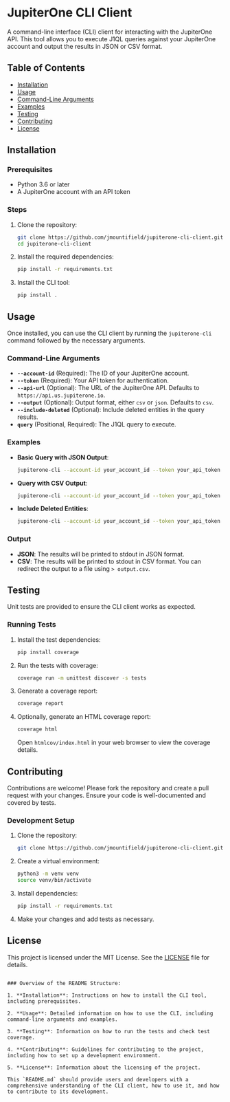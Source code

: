 # JupiterOne CLI Client

A command-line interface (CLI) client for interacting with the JupiterOne API. This tool allows you to execute J1QL queries against your JupiterOne account and output the results in JSON or CSV format.

## Table of Contents

- [Installation](#installation)
- [Usage](#usage)
- [Command-Line Arguments](#command-line-arguments)
- [Examples](#examples)
- [Testing](#testing)
- [Contributing](#contributing)
- [License](#license)

## Installation

### Prerequisites

- Python 3.6 or later
- A JupiterOne account with an API token

### Steps

1. Clone the repository:

   ```bash
   git clone https://github.com/jmountifield/jupiterone-cli-client.git
   cd jupiterone-cli-client
   ```

2. Install the required dependencies:

   ```bash
   pip install -r requirements.txt
   ```

3. Install the CLI tool:

   ```bash
   pip install .
   ```

## Usage

Once installed, you can use the CLI client by running the `jupiterone-cli` command followed by the necessary arguments.

### Command-Line Arguments

- **`--account-id`** (Required): The ID of your JupiterOne account.
- **`--token`** (Required): Your API token for authentication.
- **`--api-url`** (Optional): The URL of the JupiterOne API. Defaults to `https://api.us.jupiterone.io`.
- **`--output`** (Optional): Output format, either `csv` or `json`. Defaults to `csv`.
- **`--include-deleted`** (Optional): Include deleted entities in the query results.
- **`query`** (Positional, Required): The J1QL query to execute.

### Examples

- **Basic Query with JSON Output**:

  ```bash
  jupiterone-cli --account-id your_account_id --token your_api_token "FIND * LIMIT 1" --output json
  ```

- **Query with CSV Output**:

  ```bash
  jupiterone-cli --account-id your_account_id --token your_api_token "FIND * LIMIT 1" --output csv > output.csv
  ```

- **Include Deleted Entities**:

  ```bash
  jupiterone-cli --account-id your_account_id --token your_api_token --include-deleted "FIND * LIMIT 1" --output json
  ```

### Output

- **JSON**: The results will be printed to stdout in JSON format.
- **CSV**: The results will be printed to stdout in CSV format. You can redirect the output to a file using `> output.csv`.

## Testing

Unit tests are provided to ensure the CLI client works as expected.

### Running Tests

1. Install the test dependencies:

   ```bash
   pip install coverage
   ```

2. Run the tests with coverage:

   ```bash
   coverage run -m unittest discover -s tests
   ```

3. Generate a coverage report:

   ```bash
   coverage report
   ```

4. Optionally, generate an HTML coverage report:

   ```bash
   coverage html
   ```

   Open `htmlcov/index.html` in your web browser to view the coverage details.

## Contributing

Contributions are welcome! Please fork the repository and create a pull request with your changes. Ensure your code is well-documented and covered by tests.

### Development Setup

1. Clone the repository:

   ```bash
   git clone https://github.com/jmountifield/jupiterone-cli-client.git
   ```

2. Create a virtual environment:

   ```bash
   python3 -m venv venv
   source venv/bin/activate
   ```

3. Install dependencies:

   ```bash
   pip install -r requirements.txt
   ```

4. Make your changes and add tests as necessary.

## License

This project is licensed under the MIT License. See the [LICENSE](LICENSE) file for details.
```

### Overview of the README Structure:

1. **Installation**: Instructions on how to install the CLI tool, including prerequisites.

2. **Usage**: Detailed information on how to use the CLI, including command-line arguments and examples.

3. **Testing**: Information on how to run the tests and check test coverage.

4. **Contributing**: Guidelines for contributing to the project, including how to set up a development environment.

5. **License**: Information about the licensing of the project.

This `README.md` should provide users and developers with a comprehensive understanding of the CLI client, how to use it, and how to contribute to its development.